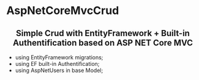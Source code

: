# AspNetCoreMvcCrud
<h2 style="text-align:center">Simple Crud with EntityFramework + Built-in Authentification based on ASP NET Core MVC</h2>
<ul>
  <li>using EntityFramework migrations;</li>
  <li>using EF built-in Authentification;</li>
  <li>using AspNetUsers in base Model;</li>
</ul>

